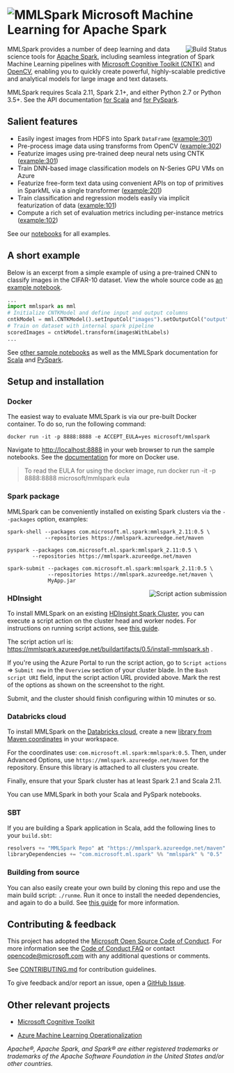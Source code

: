 ![MMLSpark](https://mmlspark.azureedge.net/icons/mmlspark-96.png)
Microsoft Machine Learning for Apache Spark
===========================================

<img title="Build Status" src="https://mmlspark.azureedge.net/icons/BuildStatus.png" align="right" />

MMLSpark provides a number of deep learning and data science tools for [Apache
Spark](https://github.com/apache/spark), including seamless integration of Spark
Machine Learning pipelines with [Microsoft Cognitive Toolkit
(CNTK)](https://github.com/Microsoft/CNTK) and [OpenCV](http://www.opencv.org/),
enabling you to quickly create powerful, highly-scalable predictive and
analytical models for large image and text datasets.

MMLSpark requires Scala 2.11, Spark 2.1+, and either Python 2.7 or
Python 3.5+.  See the API documentation
[for Scala](http://mmlspark.azureedge.net/docs/scala/) and
[for PySpark](http://mmlspark.azureedge.net/docs/pyspark/).


## Salient features

* Easily ingest images from HDFS into Spark `DataFrame` ([example:301])
* Pre-process image data using transforms from OpenCV ([example:302])
* Featurize images using pre-trained deep neural nets using CNTK ([example:301])
* Train DNN-based image classification models on N-Series GPU VMs on Azure
* Featurize free-form text data using convenient APIs on top of primitives in
  SparkML via a single transformer ([example:201])
* Train classification and regression models easily via implicit featurization
  of data ([example:101])
* Compute a rich set of evaluation metrics including per-instance metrics
  ([example:102])

See our [notebooks](notebooks/samples/) for all examples.

[example:101]: notebooks/samples/101%20-%20Adult%20Census%20Income%20Training.ipynb
  "Adult Census Income Training"
[example:102]: notebooks/samples/102%20-%20Regression%20Example%20with%20Flight%20Delay%20Dataset.ipynb
  "Regression Example with Flight Delay Dataset"
[example:201]: notebooks/samples/201%20-%20Amazon%20Book%20Reviews%20-%20TextFeaturizer.ipynb
  "Amazon Book Reviews - TextFeaturizer"
[example:301]: notebooks/samples/301%20-%20CIFAR10%20CNTK%20CNN%20Evaluation.ipynb
  "CIFAR10 CNTK CNN Evaluation"
[example:302]: notebooks/samples/302%20-%20Pipeline%20Image%20Transformations.ipynb
  "Pipeline Image Transformations"


## A short example

Below is an excerpt from a simple example of using a pre-trained CNN to classify
images in the CIFAR-10 dataset.  View the whole source code as [an example
notebook](notebooks/samples/301%20-%20CIFAR10%20CNTK%20CNN%20Evaluation.ipynb).

   ```python
   ...
   import mmlspark as mml
   # Initialize CNTKModel and define input and output columns
   cntkModel = mml.CNTKModel().setInputCol("images").setOutputCol("output").setModelLocation(modelFile)
   # Train on dataset with internal spark pipeline
   scoredImages = cntkModel.transform(imagesWithLabels)
   ...
   ```

See [other sample notebooks](notebooks/samples/) as well as the MMLSpark
documentation for [Scala](http://mmlspark.azureedge.net/docs/scala/)
and [PySpark](http://mmlspark.azureedge.net/docs/pyspark/).


## Setup and installation

### Docker

The easiest way to evaluate MMLSpark is via our pre-built Docker container.  To
do so, run the following command:

    docker run -it -p 8888:8888 -e ACCEPT_EULA=yes microsoft/mmlspark

Navigate to <http://localhost:8888> in your web browser to run the sample
notebooks.  See the
[documentation](http://mmlspark.azureedge.net/docs/pyspark/install.html)
for more on Docker use.

> To read the EULA for using the docker image, run
>     docker run -it -p 8888:8888 microsoft/mmlspark eula

### Spark package

MMLSpark can be conveniently installed on existing Spark clusters via the
`--packages` option, examples:

    spark-shell --packages com.microsoft.ml.spark:mmlspark_2.11:0.5 \
                --repositories https://mmlspark.azureedge.net/maven

    pyspark --packages com.microsoft.ml.spark:mmlspark_2.11:0.5 \
            --repositories https://mmlspark.azureedge.net/maven

    spark-submit --packages com.microsoft.ml.spark:mmlspark_2.11:0.5 \
                 --repositories https://mmlspark.azureedge.net/maven \
                 MyApp.jar

<img title="Script action submission" src="http://i.imgur.com/oQcS0R2.png" align="right" />

### HDInsight

To install MMLSpark on an existing [HDInsight Spark
Cluster](https://docs.microsoft.com/en-us/azure/hdinsight/), you can execute a
script action on the cluster head and worker nodes.  For instructions on running
script actions, see [this
guide](https://docs.microsoft.com/en-us/azure/hdinsight/hdinsight-hadoop-customize-cluster-linux#use-a-script-action-during-cluster-creation).

The script action url is:
<https://mmlspark.azureedge.net/buildartifacts/0.5/install-mmlspark.sh> .

If you're using the Azure Portal to run the script action, go to `Script
actions` ⇒ `Submit new` in the `Overview` section of your cluster blade.  In the
`Bash script URI` field, input the script action URL provided above.  Mark the
rest of the options as shown on the screenshot to the right.

Submit, and the cluster should finish configuring within 10 minutes or so.

### Databricks cloud

To install MMLSpark on the
[Databricks cloud](http://community.cloud.databricks.com), create a new
[library from Maven coordinates](https://docs.databricks.com/user-guide/libraries.html#libraries-from-maven-pypi-or-spark-packages)
in your workspace.

For the coordinates use: `com.microsoft.ml.spark:mmlspark:0.5`.  Then, under
Advanced Options, use `https://mmlspark.azureedge.net/maven` for the repository.
Ensure this library is attached to all clusters you create.

Finally, ensure that your Spark cluster has at least Spark 2.1 and Scala 2.11.

You can use MMLSpark in both your Scala and PySpark notebooks.

### SBT

If you are building a Spark application in Scala, add the following lines to
your `build.sbt`:

   ```scala
   resolvers += "MMLSpark Repo" at "https://mmlspark.azureedge.net/maven"
   libraryDependencies += "com.microsoft.ml.spark" %% "mmlspark" % "0.5"
   ```

### Building from source

You can also easily create your own build by cloning this repo and use the main
build script: `./runme`.  Run it once to install the needed dependencies, and
again to do a build.  See [this guide](docs/developer-readme.md) for more
information.


## Contributing & feedback

This project has adopted the [Microsoft Open Source Code of
Conduct](https://opensource.microsoft.com/codeofconduct/).  For more information
see the [Code of Conduct
FAQ](https://opensource.microsoft.com/codeofconduct/faq/) or contact
[opencode@microsoft.com](mailto:opencode@microsoft.com) with any additional
questions or comments.

See [CONTRIBUTING.md](CONTRIBUTING.md) for contribution guidelines.

To give feedback and/or report an issue, open a [GitHub
Issue](https://help.github.com/articles/creating-an-issue/).


## Other relevant projects

* [Microsoft Cognitive Toolkit](https://github.com/Microsoft/CNTK)

* [Azure Machine Learning
  Operationalization](https://github.com/Azure/Machine-Learning-Operationalization)

*Apache®, Apache Spark, and Spark® are either registered trademarks or
trademarks of the Apache Software Foundation in the United States and/or other
countries.*
